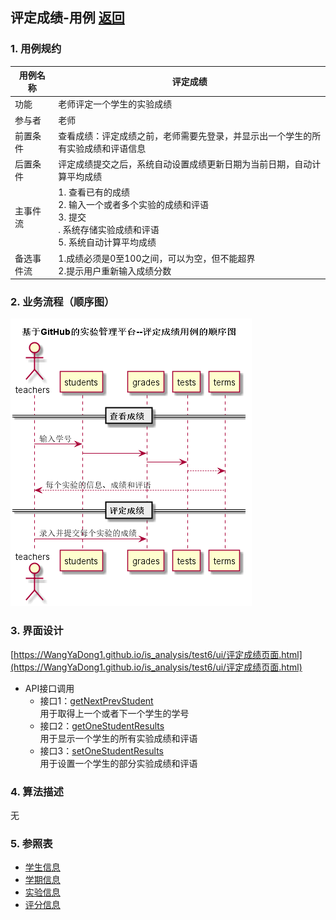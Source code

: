 ## 评定成绩-用例 [返回](../README.md)

### 1. 用例规约

用例名称 | 评定成绩
---|---
功能 | 老师评定一个学生的实验成绩
参与者 | 老师
前置条件 | 查看成绩：评定成绩之前，老师需要先登录，并显示出一个学生的所有实验成绩和评语信息
后置条件 | 评定成绩提交之后，系统自动设置成绩更新日期为当前日期，自动计算平均成绩
主事件流 | 1. 查看已有的成绩 <br> 2. 输入一个或者多个实验的成绩和评语 <br>3. 提交 <br>. 系统存储实验成绩和评语<br>5. 系统自动计算平均成绩
备选事件流 | 1.成绩必须是0至100之间，可以为空，但不能超界 <br>2.提示用户重新输入成绩分数

### 2. 业务流程（顺序图）
![](./images/评定成绩顺序图.png)
### 3. 界面设计

 [https://WangYaDong1.github.io/is_analysis/test6/ui/评定成绩页面.html](https://WangYaDong1.github.io/is_analysis/test6/ui/评定成绩页面.html)

- API接口调用
    - 接口1：[getNextPrevStudent](../接口/getNextPrevStudent.md) <br> 用于取得上一个或者下一个学生的学号
    - 接口2：[getOneStudentResults](../接口/getOneStudentResults.md) <br> 用于显示一个学生的所有实验成绩和评语
    - 接口3：[setOneStudentResults](../接口/setOneStudentResults.md) <br> 用于设置一个学生的部分实验成绩和评语

### 4. 算法描述

无

### 5. 参照表
- [学生信息](../数据库设计.md)
- [学期信息](../数据库设计.md)
- [实验信息](../数据库设计.md)
- [评分信息](../数据库设计.md)
